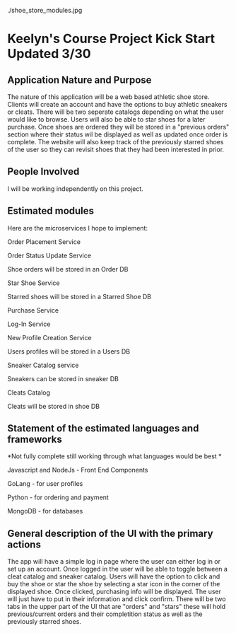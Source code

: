 ./shoe_store_modules.jpg

# Keelyn's Course Project Kick Start Updated 3/30 

## Application Nature and Purpose
The nature of this application will be a web based athletic shoe store. Clients will create an account and have the options to buy athletic sneakers or cleats. There will be two seperate catalogs depending on what the user would like to browse. Users will also be able to star shoes for a later purchase. Once shoes are ordered they will be stored in a "previous orders" section where their status wil be displayed as well as updated once order is complete. The website will also keep track of the previously starred shoes of the user so they can revisit shoes that they had been interested in prior. 

## People Involved
I will be working independently on this project. 

## Estimated modules
Here are the microservices I hope to implement:

Order Placement Service 

Order Status Update Service

Shoe orders will be stored in an Order DB

Star Shoe Service 

Starred shoes will be stored in a Starred Shoe DB 

Purchase Service 

Log-In Service 

New Profile Creation Service

Users profiles will be stored in a Users DB

Sneaker Catalog service 

Sneakers can be stored in sneaker DB

Cleats Catalog 

Cleats will be stored in shoe DB

## Statement of the estimated languages and frameworks

*Not fully complete still working through what languages would be best *

Javascript and NodeJs - Front End Components

GoLang - for user profiles

Python - for ordering and payment

MongoDB - for databases

## General description of the UI with the primary actions
The app will have a simple log in page where the user can either log in or set up an account. Once logged in the user will be able to toggle between a cleat catalog and sneaker catalog. Users will have the option to click and buy the shoe or star the shoe by selecting a star icon in the corner of the displayed shoe. Once clicked, purchasing info will be displayed. The user will just have to put in their information and click confirm. There will be two tabs in the upper part of the UI that are "orders" and "stars" these will hold previous/current orders and their completition status as well as the previously starred shoes.
